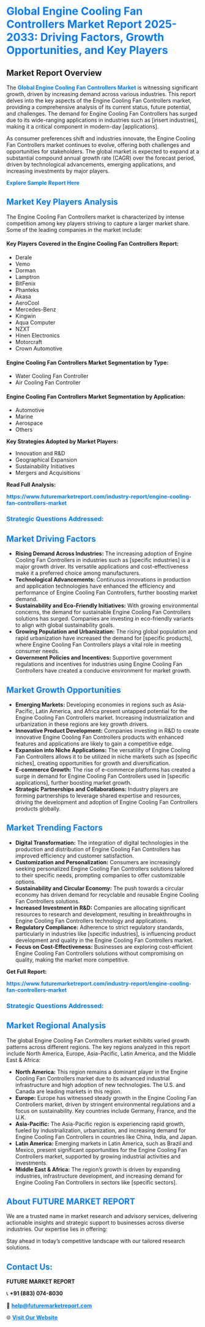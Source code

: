 <h1 style="color: #007BFF;">Global Engine Cooling Fan Controllers Market Report 2025-2033: Driving Factors, Growth Opportunities, and Key Players</h1>

<section id="overview">
<h2>Market Report Overview</h2>
<p>The <a href="https://www.futuremarketreport.com/industry-report/engine-cooling-fan-controllers-market" style="color: #007BFF; text-decoration: none;"><strong>Global Engine Cooling Fan Controllers Market</strong></a> is witnessing significant growth, driven by increasing demand across various industries. This report delves into the key aspects of the Engine Cooling Fan Controllers market, providing a comprehensive analysis of its current status, future potential, and challenges. The demand for Engine Cooling Fan Controllers has surged due to its wide-ranging applications in industries such as [insert industries], making it a critical component in modern-day [applications].</p>
<p>As consumer preferences shift and industries innovate, the Engine Cooling Fan Controllers market continues to evolve, offering both challenges and opportunities for stakeholders. The global market is expected to expand at a substantial compound annual growth rate (CAGR) over the forecast period, driven by technological advancements, emerging applications, and increasing investments by major players.</p>
</section>

<section id="overview">
<p><a href="https://www.futuremarketreport.com/request-sample/reportId=98137" style="color: #007BFF; text-decoration: none;"><strong>Explore Sample Report Here</strong></a></p>
</section>

<section id="key-players">
<h2 style="color: #007BFF;">Market Key Players Analysis</h2>
<p>The Engine Cooling Fan Controllers market is characterized by intense competition among key players striving to capture a larger market share. Some of the leading companies in the market include:</p>
<h4>Key Players Covered in the Engine Cooling Fan Controllers Report:</h4>
<ul><li>Derale</li><li>Vemo</li><li>Dorman</li><li>Lamptron</li><li>BitFenix</li><li>Phanteks</li><li>Akasa</li><li>AeroCool</li><li>Mercedes-Benz</li><li>Kingwin</li><li>Aqua Computer</li><li>NZXT</li><li>Hinen Electronics</li><li>Motorcraft</li><li>Crown Automotive</li></ul>
<h4>Engine Cooling Fan Controllers Market Segmentation by Type:</h4>
<ul><li>Water Cooling Fan Controller</li><li>Air Cooling Fan Controller</li></ul>

<h4>Engine Cooling Fan Controllers Market Segmentation by Application:</h4>
<ul><li>Automotive</li><li>Marine</li><li>Aerospace</li><li>Others</li></ul>
<p><strong>Key Strategies Adopted by Market Players:</strong></p>
<ul>
<li>Innovation and R&D</li>
<li>Geographical Expansion</li>
<li>Sustainability Initiatives</li>
<li>Mergers and Acquisitions</li>
</ul>
</section>

<section>
<p><strong>Read Full Analysis: </strong></p><a href="https://www.futuremarketreport.com/industry-report/engine-cooling-fan-controllers-market" style="color: #007BFF; text-decoration: none;"><strong>https://www.futuremarketreport.com/industry-report/engine-cooling-fan-controllers-market</strong></a>
<h3 style="color: #007BFF;">Strategic Questions Addressed:</h3>
</section>

<section id="driving-factors">
<h2 style="color: #007BFF;">Market Driving Factors</h2>
<ul>
<li><strong>Rising Demand Across Industries:</strong> The increasing adoption of Engine Cooling Fan Controllers in industries such as [specific industries] is a major growth driver. Its versatile applications and cost-effectiveness make it a preferred choice among manufacturers.</li>
<li><strong>Technological Advancements:</strong> Continuous innovations in production and application technologies have enhanced the efficiency and performance of Engine Cooling Fan Controllers, further boosting market demand.</li>
<li><strong>Sustainability and Eco-Friendly Initiatives:</strong> With growing environmental concerns, the demand for sustainable Engine Cooling Fan Controllers solutions has surged. Companies are investing in eco-friendly variants to align with global sustainability goals.</li>
<li><strong>Growing Population and Urbanization:</strong> The rising global population and rapid urbanization have increased the demand for [specific products], where Engine Cooling Fan Controllers plays a vital role in meeting consumer needs.</li>
<li><strong>Government Policies and Incentives:</strong> Supportive government regulations and incentives for industries using Engine Cooling Fan Controllers have created a conducive environment for market growth.</li>
</ul>
</section>

<section id="growth-opportunities">
<h2 style="color: #007BFF;">Market Growth Opportunities</h2>
<ul>
<li><strong>Emerging Markets:</strong> Developing economies in regions such as Asia-Pacific, Latin America, and Africa present untapped potential for the Engine Cooling Fan Controllers market. Increasing industrialization and urbanization in these regions are key growth drivers.</li>
<li><strong>Innovative Product Development:</strong> Companies investing in R&D to create innovative Engine Cooling Fan Controllers products with enhanced features and applications are likely to gain a competitive edge.</li>
<li><strong>Expansion into Niche Applications:</strong> The versatility of Engine Cooling Fan Controllers allows it to be utilized in niche markets such as [specific niches], creating opportunities for growth and diversification.</li>
<li><strong>E-commerce Growth:</strong> The rise of e-commerce platforms has created a surge in demand for Engine Cooling Fan Controllers used in [specific applications], further boosting market growth.</li>
<li><strong>Strategic Partnerships and Collaborations:</strong> Industry players are forming partnerships to leverage shared expertise and resources, driving the development and adoption of Engine Cooling Fan Controllers products globally.</li>
</ul>
</section>

<section id="trending-factors">
<h2 style="color: #007BFF;">Market Trending Factors</h2>
<ul>
<li><strong>Digital Transformation:</strong> The integration of digital technologies in the production and distribution of Engine Cooling Fan Controllers has improved efficiency and customer satisfaction.</li>
<li><strong>Customization and Personalization:</strong> Consumers are increasingly seeking personalized Engine Cooling Fan Controllers solutions tailored to their specific needs, prompting companies to offer customizable options.</li>
<li><strong>Sustainability and Circular Economy:</strong> The push towards a circular economy has driven demand for recyclable and reusable Engine Cooling Fan Controllers solutions.</li>
<li><strong>Increased Investment in R&D:</strong> Companies are allocating significant resources to research and development, resulting in breakthroughs in Engine Cooling Fan Controllers technology and applications.</li>
<li><strong>Regulatory Compliance:</strong> Adherence to strict regulatory standards, particularly in industries like [specific industries], is influencing product development and quality in the Engine Cooling Fan Controllers market.</li>
<li><strong>Focus on Cost-Effectiveness:</strong> Businesses are exploring cost-efficient Engine Cooling Fan Controllers solutions without compromising on quality, making the market more competitive.</li>
</ul>
</section>

<section>
<p><strong>Get Full Report: </strong></p><a href="https://www.futuremarketreport.com/industry-report/engine-cooling-fan-controllers-market" style="color: #007BFF; text-decoration: none;"><strong>https://www.futuremarketreport.com/industry-report/engine-cooling-fan-controllers-market</strong></a>
<h3 style="color: #007BFF;">Strategic Questions Addressed:</h3>
</section>


<section id="regional-analysis">
<h2 style="color: #007BFF;">Market Regional Analysis</h2>
<p>The global Engine Cooling Fan Controllers market exhibits varied growth patterns across different regions. The key regions analyzed in this report include North America, Europe, Asia-Pacific, Latin America, and the Middle East & Africa:</p>
<ul>
<li><strong>North America:</strong> This region remains a dominant player in the Engine Cooling Fan Controllers market due to its advanced industrial infrastructure and high adoption of new technologies. The U.S. and Canada are leading markets in this region.</li>
<li><strong>Europe:</strong> Europe has witnessed steady growth in the Engine Cooling Fan Controllers market, driven by stringent environmental regulations and a focus on sustainability. Key countries include Germany, France, and the U.K.</li>
<li><strong>Asia-Pacific:</strong> The Asia-Pacific region is experiencing rapid growth, fueled by industrialization, urbanization, and increasing demand for Engine Cooling Fan Controllers in countries like China, India, and Japan.</li>
<li><strong>Latin America:</strong> Emerging markets in Latin America, such as Brazil and Mexico, present significant opportunities for the Engine Cooling Fan Controllers market, supported by growing industrial activities and investments.</li>
<li><strong>Middle East & Africa:</strong> The region’s growth is driven by expanding industries, infrastructure development, and increasing demand for Engine Cooling Fan Controllers in sectors like [specific sectors].</li>
</ul>
</section>

<footer>
<h2 style="color: #007BFF;">About FUTURE MARKET REPORT</h2>
<p>We are a trusted name in market research and advisory services, delivering actionable insights and strategic support to businesses across diverse industries. Our expertise lies in offering:</p>

<p>Stay ahead in today’s competitive landscape with our tailored research solutions.</p>

<h2 style="color: #007BFF;">Contact Us:</h2>
<p><strong>FUTURE MARKET REPORT</strong></p>
<p>📞 <strong>+91 (883) 074-8030</strong></p>
<p>📧 <strong><a href="mailto:help@futuremarketreport.com" style="color: #007BFF;">help@futuremarketreport.com</a></strong></p>
<p>🌐 <strong><a href="https://www.futuremarketreport.com/" style="color: #007BFF;">Visit Our Website</a></strong></p>
</footer>